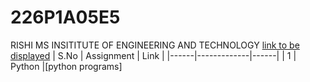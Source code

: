 
# 226P1A05E5
RISHI MS INSITITUTE OF ENGINEERING AND TECHNOLOGY
[link to be displayed](https://github.com/soniasonapuram/226P1A05E5)
| S.No | Assignment  | Link |
|------|-------------|------|
|  1   | Python      |[python programs]
